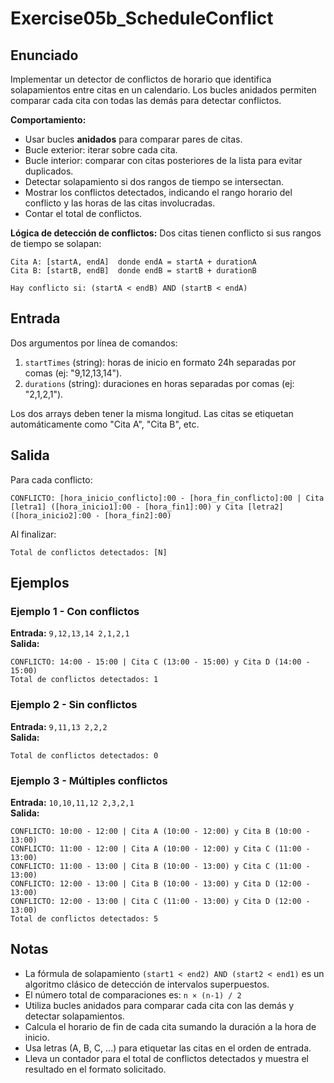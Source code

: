 # Exercise05b_ScheduleConflict

## Enunciado

Implementar un detector de conflictos de horario que identifica solapamientos entre citas en un calendario. Los bucles anidados permiten comparar cada cita con todas las demás para detectar conflictos.

**Comportamiento:**
- Usar bucles **anidados** para comparar pares de citas.
- Bucle exterior: iterar sobre cada cita.
- Bucle interior: comparar con citas posteriores de la lista para evitar duplicados.
- Detectar solapamiento si dos rangos de tiempo se intersectan.
- Mostrar los conflictos detectados, indicando el rango horario del conflicto y las horas de las citas involucradas.
- Contar el total de conflictos.

**Lógica de detección de conflictos:**
Dos citas tienen conflicto si sus rangos de tiempo se solapan:
```
Cita A: [startA, endA]  donde endA = startA + durationA
Cita B: [startB, endB]  donde endB = startB + durationB

Hay conflicto si: (startA < endB) AND (startB < endA)
```

## Entrada

Dos argumentos por línea de comandos:
1. `startTimes` (string): horas de inicio en formato 24h separadas por comas (ej: "9,12,13,14").
2. `durations` (string): duraciones en horas separadas por comas (ej: "2,1,2,1").

Los dos arrays deben tener la misma longitud. Las citas se etiquetan automáticamente como "Cita A", "Cita B", etc.

## Salida


Para cada conflicto:
```
CONFLICTO: [hora_inicio_conflicto]:00 - [hora_fin_conflicto]:00 | Cita [letra1] ([hora_inicio1]:00 - [hora_fin1]:00) y Cita [letra2] ([hora_inicio2]:00 - [hora_fin2]:00)
```

Al finalizar:
```
Total de conflictos detectados: [N]
```

## Ejemplos


### Ejemplo 1 - Con conflictos
**Entrada:** `9,12,13,14 2,1,2,1`  
**Salida:**
```
CONFLICTO: 14:00 - 15:00 | Cita C (13:00 - 15:00) y Cita D (14:00 - 15:00)
Total de conflictos detectados: 1
```


### Ejemplo 2 - Sin conflictos
**Entrada:** `9,11,13 2,2,2`  
**Salida:**
```
Total de conflictos detectados: 0
```


### Ejemplo 3 - Múltiples conflictos
**Entrada:** `10,10,11,12 2,3,2,1`  
**Salida:**
```
CONFLICTO: 10:00 - 12:00 | Cita A (10:00 - 12:00) y Cita B (10:00 - 13:00)
CONFLICTO: 11:00 - 12:00 | Cita A (10:00 - 12:00) y Cita C (11:00 - 13:00)
CONFLICTO: 11:00 - 13:00 | Cita B (10:00 - 13:00) y Cita C (11:00 - 13:00)
CONFLICTO: 12:00 - 13:00 | Cita B (10:00 - 13:00) y Cita D (12:00 - 13:00)
CONFLICTO: 12:00 - 13:00 | Cita C (11:00 - 13:00) y Cita D (12:00 - 13:00)
Total de conflictos detectados: 5
```

## Notas

- La fórmula de solapamiento `(start1 < end2) AND (start2 < end1)` es un algoritmo clásico de detección de intervalos superpuestos.
- El número total de comparaciones es: `n × (n-1) / 2`
- Utiliza bucles anidados para comparar cada cita con las demás y detectar solapamientos.
- Calcula el horario de fin de cada cita sumando la duración a la hora de inicio.
- Usa letras (A, B, C, ...) para etiquetar las citas en el orden de entrada.
- Lleva un contador para el total de conflictos detectados y muestra el resultado en el formato solicitado.
